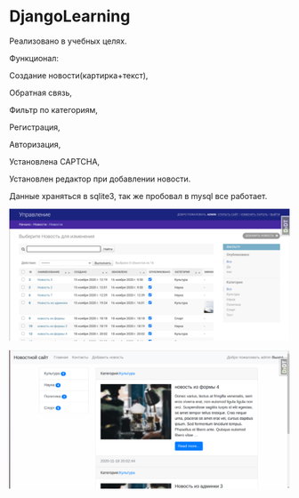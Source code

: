 # DjangoLearning
Реализовано в учебных целях.

Функционал:

 Создание новости(картирка+текст),
 
 Обратная связь,
 
 Фильтр по категориям,
 
 Регистрация,
 
 Авторизация,
 
 Установлена CAPTCHA,
 
 Установлен редактор при добавлении новости.
 
 
 Данные храняться в sqlite3, так же пробовал в mysql все работает.
 
 
 ![alt text](mysite/Screenshot/Screenshot1.png )
 
 
 ![alt text](mysite/Screenshot/Screenshot2.png )
 

